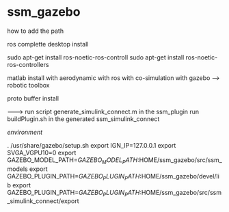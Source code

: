 # ssm_gazebo

how to add the path


ros complette desktop install

sudo apt-get install ros-noetic-ros-controll
sudo apt-get install ros-noetic-ros-controllers


matlab install 
with aerodynamic
with ros
with co-simulation with gazebo --> robotic toolbox

proto buffer install 


---> run script generate_simulink_connect.m in the ssm_plugin
run buildPlugin.sh in the generated ssm_simulink_connect


*environment*

. /usr/share/gazebo/setup.sh
export IGN_IP=127.0.0.1
export SVGA_VGPU10=0
export GAZEBO_MODEL_PATH=$GAZEBO_MODEL_PATH:$HOME/ssm_gazebo/src/ssm_models
export GAZEBO_PLUGIN_PATH=${GAZEBO_PLUGIN_PATH}:$HOME/ssm_gazebo/devel/lib
export GAZEBO_PLUGIN_PATH=${GAZEBO_PLUGIN_PATH}:$HOME/ssm_gazebo/src/ssm_simulink_connect/export